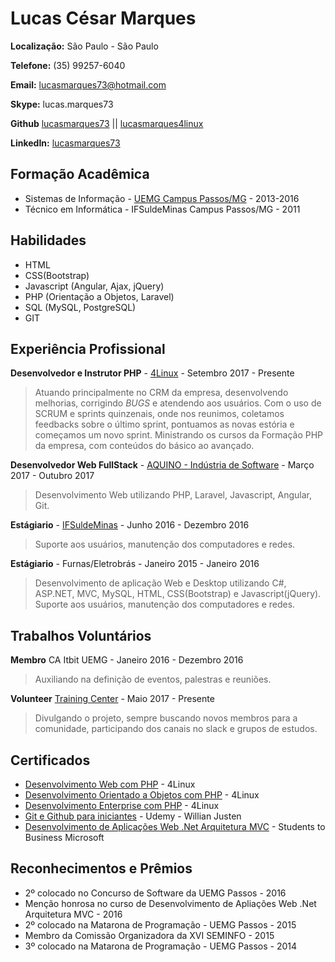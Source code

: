 # Lucas César Marques

**Localização:** São Paulo - São Paulo

**Telefone:** (35) 99257-6040

**Email:** lucasmarques73@hotmail.com

**Skype:** lucas.marques73

**Github** [lucasmarques73](https://github.com/lucasmarques73) || [lucasmarques4linux](https://github.com/lucasmarques4linux)

**LinkedIn:** [lucasmarques73](https://www.linkedin.com/in/lucasmarques73/)

<!-- ## Sobre mim
Desenvolvedor e instrutor PHP, formado em Sistemas de Informção, trabalhando com desenvolvimento há cerca de 3 anos. Sempre tentando se manter atualizado sobre novas tecnologias. -->

## Formação Acadêmica

* Sistemas de Informação - [UEMG Campus Passos/MG](http://www.uemg.br/cursos.php?id=140) - 2013-2016
* Técnico em Informática - IFSuldeMinas Campus Passos/MG - 2011

## Habilidades

* HTML
* CSS(Bootstrap)
* Javascript (Angular, Ajax, jQuery)
* PHP (Orientação a Objetos, Laravel)
* SQL (MySQL, PostgreSQL)
* GIT


## Experiência Profissional

**Desenvolvedor e Instrutor PHP** - [4Linux](https://www.4linux.com.br/) - Setembro 2017 - Presente
> Atuando principalmente no CRM da empresa, desenvolvendo melhorias, corrigindo *BUGS* e atendendo aos usuários. Com o uso de SCRUM e sprints quinzenais, onde nos reunimos, coletamos feedbacks sobre o último sprint, pontuamos as novas estória e começamos um novo sprint.
> Ministrando os cursos da Formação PHP da empresa, com conteúdos do básico ao avançado.

**Desenvolvedor Web FullStack** - [AQUINO - Indústria de Software](http://www.aquino.ind.br/) - Março 2017 - Outubro 2017
> Desenvolvimento Web utilizando PHP, Laravel, Javascript, Angular, Git.

**Estágiario** - [IFSuldeMinas](http://www.pas.ifsuldeminas.edu.br/) - Junho 2016 - Dezembro 2016
> Suporte aos usuários, manutenção dos computadores e redes.

**Estágiario** - Furnas/Eletrobrás - Janeiro 2015 - Janeiro 2016
> Desenvolvimento de aplicação Web e Desktop utilizando C#, ASP.NET, MVC, MySQL, HTML, CSS(Bootstrap) e Javascript(jQuery).
> Suporte aos usuários, manutenção dos computadores e redes.

## Trabalhos Voluntários

**Membro** CA Itbit UEMG - Janeiro 2016 - Dezembro 2016
> Auxiliando na definição de eventos, palestras e reuniões.

**Volunteer** [Training Center](http://trainingcenter.io/) - Maio 2017 - Presente
> Divulgando o projeto, sempre buscando novos membros para a comunidade, participando dos canais no slack e grupos de estudos.

## Certificados

* [Desenvolvimento Web com PHP](https://www.4linux.com.br/curso/php) - 4Linux
* [Desenvolvimento Orientado a Objetos com PHP](https://www.4linux.com.br/curso/desenvolvimento-orientado-objetos-com-php) - 4Linux
* [Desenvolvimento Enterprise com PHP](https://www.4linux.com.br/curso/desenvolvimento-enterprise-com-php) - 4Linux
* [Git e Github para iniciantes](https://www.udemy.com/git-e-github-para-iniciantes/) - Udemy - Willian Justen
* [Desenvolvimento de Aplicações Web .Net Arquitetura MVC](http://www.s2bminas.com.br/) - Students to Business Microsoft

## Reconhecimentos e Prêmios

* 2º colocado no Concurso de Software da UEMG Passos - 2016
* Menção honrosa no curso de Desenvolvimento de Apliações Web .Net Arquitetura MVC - 2016
* 2º colocado na Matarona de Programação - UEMG Passos - 2015
* Membro da Comissão Organizadora da XVI SEMINFO - 2015
* 3º colocado na Matarona de Programação - UEMG Passos - 2014
